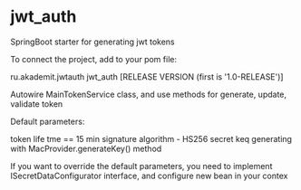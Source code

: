 # jwt_auth
SpringBoot starter for generating jwt tokens


To connect the project, add to your pom file:

<dependency>
    <groupId>ru.akademit.jwtauth</groupId>
    <artifactId>jwt_auth</artifactId>
    <version>[RELEASE VERSION (first is '1.0-RELEASE')]</version>
</dependency>

Autowire MainTokenService class, and use methods for generate, update, validate token


Default parameters:

token life tme == 15 min
signature algorithm - HS256
secret keq generating with MacProvider.generateKey() method


If you want to override the default parameters, you need to implement ISecretDataConfigurator interface, and configure new bean in your contex
